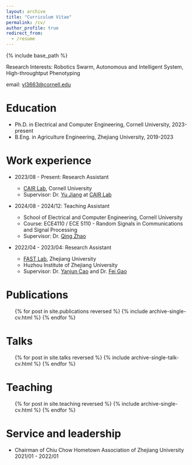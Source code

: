 ```yaml
---
layout: archive
title: "Curriculum Vitae"
permalink: /cv/
author_profile: true
redirect_from:
  - /resume
---
```


{% include base_path %}

Research Interests: Robotics Swarm, Autonomous and Intelligent System, High-throughtput Phenotyping

email: yl3663@cornell.edu

Education
======
* Ph.D. in Electrical and Computer Engineering, Cornell University, 2023-present
* B.Eng. in Agriculture Engineering, Zhejiang University, 2019-2023



Work experience
======
* 2023/08 - Present: Research Assistant
  * [CAIR Lab](https://cair.cals.cornell.edu/), Cornell University
  * Supervisor: Dr. [Yu Jiang](https://cals.cornell.edu/yu-jiang) at [CAIR Lab](https://cair.cals.cornell.edu/)

* 2024/08 - 2024/12: Teaching Assistant
  * School of Electrical and Computer Engineering, Cornell University
  * Course: ECE4110 / ECE 5110 - Random Signals in Communications and Signal Processing
  * Supervisor: Dr. [Qing Zhao](https://www.ece.cornell.edu/faculty-directory/qing-zhao)

* 2022/04 - 2023/04: Research Assistant
  * [FAST Lab](http://zju-fast.com/), Zhejiang University
  * Huzhou Institute of Zhejiang University
  * Supervisor: Dr. [Yanjun Cao](http://zju-fast.com/research-group/yanjun-cao/) and Dr. [Fei Gao](http://zju-fast.com/research-group/fei-gao/)



Publications
======
  <ul>{% for post in site.publications reversed %}
    {% include archive-single-cv.html %}
  {% endfor %}</ul>
  
Talks
======
  <ul>{% for post in site.talks reversed %}
    {% include archive-single-talk-cv.html  %}
  {% endfor %}</ul>
  
Teaching
======
  <ul>{% for post in site.teaching reversed %}
    {% include archive-single-cv.html %}
  {% endfor %}</ul>
  
Service and leadership
======
* Chairman of Chiu Chow Hometown Association of Zhejiang University 2021/01 - 2022/01
